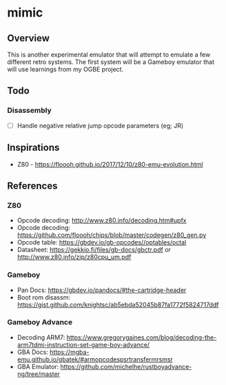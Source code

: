 # mimic
## Overview
This is another experimental emulator that will attempt to emulate a few different retro systems. The first system will be a Gameboy emulator that will use learnings from my OGBE project.

## Todo
### Disassembly
-[ ] Handle negative relative jump opcode parameters (eg; JR)

## Inspirations
* Z80 - https://floooh.github.io/2017/12/10/z80-emu-evolution.html

## References
### Z80
* Opcode decoding: http://www.z80.info/decoding.htm#upfx
* Opcode decoding: https://github.com/floooh/chips/blob/master/codegen/z80_gen.py
* Opcode table: https://gbdev.io/gb-opcodes//optables/octal
* Datasheet: https://gekkio.fi/files/gb-docs/gbctr.pdf or http://www.z80.info/zip/z80cpu_um.pdf

### Gameboy
* Pan Docs: https://gbdev.io/pandocs/#the-cartridge-header
* Boot rom disassm: https://gist.github.com/knightsc/ab5ebda52045b87fa1772f5824717ddf

### Gameboy Advance
* Decoding ARM7: https://www.gregorygaines.com/blog/decoding-the-arm7tdmi-instruction-set-game-boy-advance/
* GBA Docs: https://mgba-emu.github.io/gbatek/#armopcodespsrtransfermrsmsr
* GBA Emulator: https://github.com/michelhe/rustboyadvance-ng/tree/master